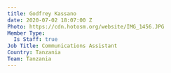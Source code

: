 ```yaml
---
title: Godfrey Kassano
date: 2020-07-02 18:07:00 Z
Photo: https://cdn.hotosm.org/website/IMG_1456.JPG
Member Type:
  Is Staff: true
Job Title: Communications Assistant
Country: Tanzania
Team: Tanzania
---
```


